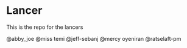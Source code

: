 # Lancer
This is the repo for the lancers


@abby_joe @miss temi @jeff-sebanj @mercy oyeniran @ratselaft-pm
